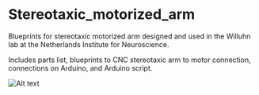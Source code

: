 # Stereotaxic_motorized_arm
Blueprints for stereotaxic motorized arm designed and used in the Willuhn lab at the Netherlands Institute for Neuroscience. 

Includes parts list, blueprints to CNC stereotaxic arm to motor connection, connections on Arduino, and Arduino script.
  
![Alt text](/Stereotaxic_motorized_arm/tree/main/images/BB_Stereotaxic_Robot1.jpg)
